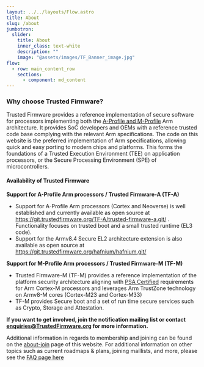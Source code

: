 ```yaml
---
layout: ../../layouts/Flow.astro
title: About
slug: /about
jumbotron:
  slider:
    title: About
    inner_class: text-white
    description: ""
    image: "@assets/images/TF_Banner_image.jpg"
flow:
  - row: main_content_row
    sections:
      - component: md_content
---
```


### Why choose Trusted Firmware?

Trusted Firmware provides a reference implementation of secure software for processors implementing both the [A-Profile and M-Profile](https://developer.arm.com/architectures/learn-the-architecture) Arm architecture. It provides SoC developers and OEMs with a reference trusted code base complying with the relevant Arm specifications. The code on this website is the preferred implementation of Arm specifications, allowing quick and easy porting to modern chips and platforms. This forms the foundations of a Trusted Execution Environment (TEE) on application processors, or the Secure Processing Environment (SPE) of microcontrollers.

#### Availability of Trusted Firmware

**Support for A-Profile Arm processors / Trusted Firmware-A (TF-A)**

- Support for A-Profile Arm processors (Cortex and Neoverse) is well established and currently available as open source at https://git.trustedfirmware.org/TF-A/trusted-firmware-a.git/ . Functionality focuses on trusted boot and a small trusted runtime (EL3 code).
- Support for the Armv8.4 Secure EL2 architecture extension is also available as open source at https://git.trustedfirmware.org/hafnium/hafnium.git/

**Support for M-Profile Arm processors / Trusted Firmware-M (TF-M)**

- Trusted Firmware-M (TF-M) provides a reference implementation of the platform security architecture aligning with [PSA Certified](https://www.psacertified.org/) requirements for Arm Cortex-M processors and leverages Arm TrustZone technology on Armv8-M cores (Cortex-M23 and Cortex-M33)
- TF-M provides Secure boot and a set of run time secure services such as Crypto, Storage and Attestation.

**If you want to get involved, join the notification mailing list or contact enquiries@TrustedFirmware.org for more information.**

Additional information in regards to membership and joining can be found on the [about-join](https://www.trustedfirmware.org/join/) page of this website.
For additional information on other topics such as current roadmaps & plans, joining maillists, and more, please see the [FAQ page here](https://www.trustedfirmware.org/faq/)
